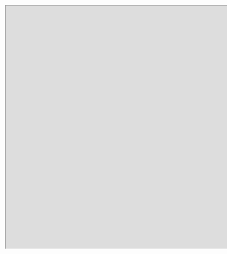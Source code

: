 <iframe width=1800 height=800 scrollable="yes" src="https://docs.google.com/spreadsheets/d/e/2PACX-1vSMiARNNQ7EV1Ms151LeeXYCcxypJmXnRp4FXscklKpxi-LPVuN_5mg8w8vNYmyLK_d6irLj2Uf9B8p/pubhtml?widget=true&amp;headers=false"></iframe>
